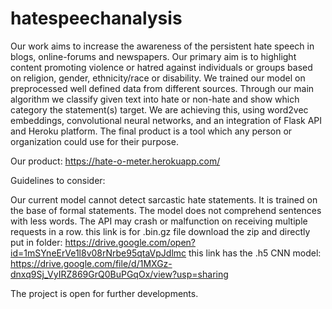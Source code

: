 # hatespeechanalysis
Our work aims to increase the awareness of the persistent hate speech in blogs, online-forums and newspapers. Our primary aim is to highlight content promoting violence or hatred against individuals or groups based on religion, gender, ethnicity/race or disability. We trained our model on preprocessed well defined data from different sources. Through our main algorithm we classify given text into hate or non-hate and show which category the statement(s) target. We are achieving this, using word2vec embeddings, convolutional neural networks, and an integration of Flask API and Heroku platform. The final product is a tool which any person or organization could use for their purpose.

Our product: https://hate-o-meter.herokuapp.com/

Guidelines to consider:

Our current model cannot detect sarcastic hate statements. It is trained on the base of formal statements.
The model does not comprehend sentences with less words.
The API may crash or malfunction on receiving multiple requests in a row.
this link is for .bin.gz file download the zip and directly put in folder: https://drive.google.com/open?id=1mSYneErVe1l8v08rNrbe95qtaVpJdlmc this link has the .h5 CNN model: https://drive.google.com/file/d/1MXGz-dnxq9Sj_VyIRZ869GrQ0BuPGqOx/view?usp=sharing

The project is open for further developments.
